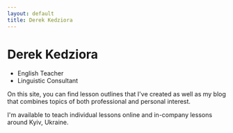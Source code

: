 ```yaml
---
layout: default
title: Derek Kedziora
---
```

<h1>Derek Kedziora</h1>
<ul>
<li>English Teacher</li>
<li>Linguistic Consultant</li></ul>

On this site, you can find lesson outlines that I've created as well as my blog that combines topics of both professional and personal interest. 

I'm available to teach individual lessons online and in-company lessons around Kyiv, Ukraine.  



